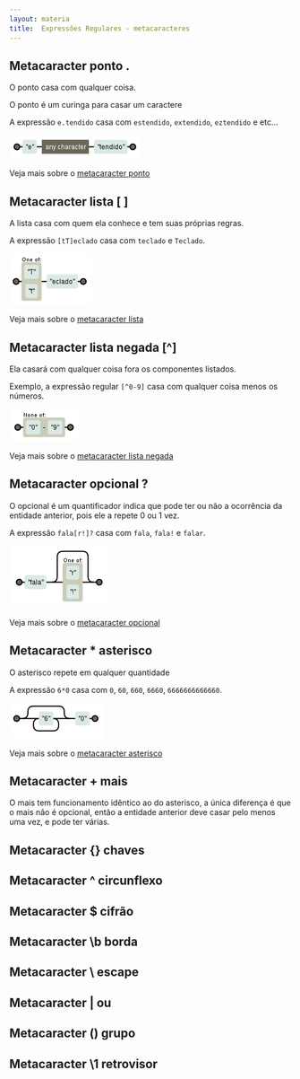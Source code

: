 ```yaml
---
layout: materia
title:  Expressões Regulares - metacaracteres
---
```


Metacaracter ponto .
---

O ponto casa com qualquer coisa.

O ponto é um curinga para casar um caractere

A expressão `e.tendido` casa com `estendido`, `extendido`, `eztendido` e etc...

![Figura ilustrando o metacaracter ponto](../metacaracter-ponto/regex-entendido.png "Expresão regular: metacaracter ponto")

Veja mais sobre o [metacaracter ponto](../metacaracter-ponto/)



Metacaracter lista [ ]
---

A lista casa com quem ela conhece e tem suas próprias regras.

A expressão `[tT]eclado` casa com `teclado` e `Teclado`.

![Figura ilustrando o metacaracter lista](../metacaracter-lista/regex-teclado.png "Expresão regular: metacaracter lista")

Veja mais sobre o [metacaracter lista](../metacaracter-lista/)



Metacaracter lista negada [^]
---

Ela casará com qualquer coisa fora os componentes listados.

Exemplo, a expressão regular `[^0-9]` casa com qualquer coisa menos os números.

![Figura ilustrando o metacaracter lista](../metacaracter-lista-negada/regex-neg0-9.png "Expresão regular: metacaracter lista")

Veja mais sobre o [metacaracter lista negada](../metacaracter-lista-negada/)


Metacaracter opcional ?
---

O opcional é um quantificador indica que pode ter ou não a ocorrência da entidade anterior, pois ele a repete 0 ou 1 vez.

A expressão `fala[r!]?` casa com `fala`, `fala!` e `falar`.

![Figura ilustrando o metacaracter opcional](../metacaracter-opcional/regex-fala.png "Expresão regular: metacaracter opcional")

Veja mais sobre o [metacaracter opcional](../metacaracter-opcional/)





Metacaracter *	asterisco
---

O asterisco repete em qualquer quantidade

A expressão `6*0` casa com `0`, `60`, `660`, `6660`, `6666666666660`.

![Figura ilustrando o metacaracter asterisco](../metacaracter-asterisco/regex-60.png "Expresão regular: metacaracter asterisco")

Veja mais sobre o [metacaracter asterisco](../metacaracter-asterisco/)



Metacaracter +	mais
---

O mais tem funcionamento idêntico ao do asterisco, a única diferença é que o mais não é opcional, então a entidade 
anterior deve casar pelo menos uma vez, e pode ter várias.


Metacaracter {}	chaves
---



Metacaracter ^	circunflexo
---


Metacaracter $	cifrão
---



Metacaracter \b	borda
---




Metacaracter \	escape
---



Metacaracter |	ou
---



Metacaracter ()	grupo
---



Metacaracter \1	retrovisor
---

